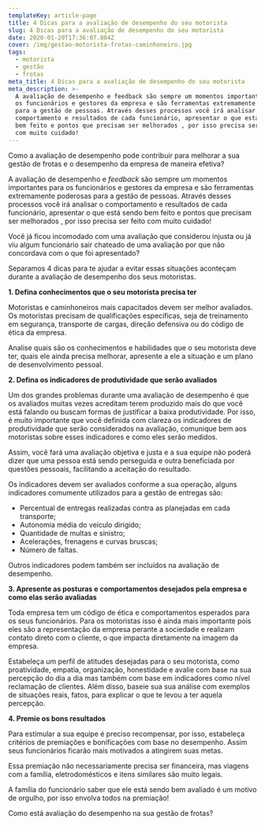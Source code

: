```yaml
---
templateKey: article-page
title: 4 Dicas para a avaliação de desempenho do seu motorista
slug: 4 Dicas para a avaliação de desempenho do seu motorista
date: 2020-01-20T17:36:07.884Z
cover: /img/gestao-motorista-frotas-caminhoneiro.jpg
tags:
  - motorista
  - gestão
  - frotas
meta_title: 4 Dicas para a avaliação de desempenho do seu motorista
meta_description: >-
  A avaliação de desempenho e feedback são sempre um momentos importantes para
  os funcionários e gestores da empresa e são ferramentas extremamente poderosas
  para a gestão de pessoas. Através desses processos você irá analisar o
  comportamento e resultados de cada funcionário, apresentar o que está sendo
  bem feito e pontos que precisam ser melhorados , por isso precisa ser feito
  com muito cuidado!
---
```

Como a avaliação de desempenho pode contribuir para melhorar a sua gestão de frotas e o desempenho da empresa de maneira efetiva?

A avaliação de desempenho e _feedback_ são sempre um momentos importantes para os funcionários e gestores da empresa e são ferramentas extremamente poderosas para a gestão de pessoas. Através desses processos você irá analisar o comportamento e resultados de cada funcionário, apresentar o que está sendo bem feito e pontos que precisam ser melhorados , por isso precisa ser feito com muito cuidado!

Você já ficou incomodado com uma avaliação que considerou injusta ou já viu algum funcionário sair chateado de uma avaliação por que não concordava com o que foi apresentado?

Separamos 4 dicas para te ajudar a evitar essas situações aconteçam durante a avaliação de desempenho dos seus motoristas.



**1. Defina conhecimentos que o seu motorista precisa ter**

Motoristas e caminhoneiros mais capacitados devem ser melhor avaliados. Os motoristas precisam de qualificações específicas, seja de treinamento em segurança, transporte de cargas, direção defensiva ou do código de ética da empresa. 

Analise quais são os conhecimentos e habilidades que o seu motorista deve ter, quais ele ainda precisa melhorar, apresente a ele a situação e um plano de desenvolvimento pessoal.



**2. Defina os indicadores de produtividade que serão avaliados**

Um dos grandes problemas durante uma avaliação de desempenho é que os avaliados muitas vezes acreditam terem produzido mais do que você está falando ou buscam formas de justificar a baixa produtividade. Por isso, é muito importante que você definida com clareza os indicadores de produtividade que serão considerados na avaliação, comunique bem aos motoristas sobre esses indicadores e como eles serão medidos. 

Assim, você fará uma avaliação objetiva e justa e a sua equipe não poderá dizer que uma pessoa está sendo perseguida e outra beneficiada por questões pessoais, facilitando a aceitação do resultado.

Os indicadores devem ser avaliados conforme a sua operação, alguns indicadores comumente utilizados para a gestão de entregas são:

* Percentual de entregas realizadas contra as planejadas em cada transporte;
* Autonomia média do veículo dirigido;
* Quantidade de multas e sinistro;
* Acelerações, frenagens e curvas bruscas;
* Número de faltas.

Outros indicadores podem também ser incluídos na avaliação de desempenho.



**3. Apresente as posturas e comportamentos desejados pela empresa e como elas serão avaliadas**

Toda empresa tem um código de ética e comportamentos esperados para os seus funcionários. Para os motoristas isso é ainda mais importante pois eles são a representação da empresa perante a sociedade e realizam contato direto com o cliente, o que impacta diretamente na imagem da empresa. 

Estabeleça um perfil de atitudes desejadas para o seu motorista, como proatividade, empatia, organização, honestidade e avalie com base na sua percepção do dia a dia mas também com base em indicadores como nível reclamação de clientes. Além disso, baseie sua sua análise com exemplos de situações reais, fatos, para explicar o que te levou a ter aquela percepção. 



**4. Premie os bons resultados**

Para estimular a sua equipe é preciso recompensar, por isso, estabeleça critérios de premiações e bonificações com base no desempenho. Assim seus funcionários ficarão mais motivados a atingirem suas metas. 

Essa premiação não necessariamente precisa ser financeira, mas viagens com a família, eletrodomésticos e itens similares são muito legais. 

A família do funcionário saber que ele está sendo bem avaliado é um motivo de orgulho, por isso envolva todos na premiação!

Como está avaliação do desempenho na sua gestão de frotas?

